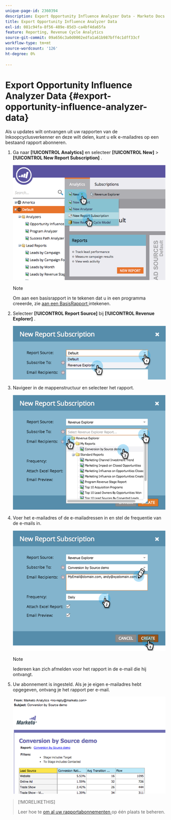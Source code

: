 ```yaml
---
unique-page-id: 2360394
description: Export Opportunity Influence Analyzer Data - Marketo Docs - Productdocumentatie
title: Export Opportunity Influence Analyzer Data
exl-id: 081c94fa-8f56-489e-85d3-ca4bf4da65fa
feature: Reporting, Revenue Cycle Analytics
source-git-commit: 09a656c3a0d0002edfa1a61b987bff4c1dff33cf
workflow-type: tm+mt
source-wordcount: '126'
ht-degree: 0%

---
```


# Export Opportunity Influence Analyzer Data {#export-opportunity-influence-analyzer-data}

Als u updates wilt ontvangen uit uw rapporten van de Inkoopcyclusverkenner en deze wilt delen, kunt u elk e-mailadres op een bestaand rapport abonneren.

1. Ga naar **[!UICONTROL Analytics]** en selecteer **[!UICONTROL New]** > **[!UICONTROL New Report Subscription]** .

   ![](assets/image2014-9-17-12-3a40-3a46.png)

   >[!NOTE]
   >
   >Om aan een basisrapport in te tekenen dat u in een programma creeerde, zie [ aan een BasisRapport ](/help/marketo/product-docs/reporting/basic-reporting/report-subscriptions/subscribe-to-a-basic-report.md) intekenen.

1. Selecteer **[!UICONTROL Report Source]** bij **[!UICONTROL Revenue Explorer]** .

   ![](assets/image2014-9-17-12-3a42-3a15.png)

1. Navigeer in de mappenstructuur en selecteer het rapport.

   ![](assets/image2014-9-17-12-3a42-3a24.png)

1. Voer het e-mailadres of de e-mailadressen in en stel de frequentie van de e-mails in.

   ![](assets/image2014-9-17-12-3a42-3a29.png)

   >[!NOTE]
   >
   >Iedereen kan zich afmelden voor het rapport in de e-mail die hij ontvangt.

1. Uw abonnement is ingesteld. Als je je eigen e-mailadres hebt opgegeven, ontvang je het rapport per e-mail.

   ![](assets/image2014-9-17-12-3a42-3a53.png)

>[!MORELIKETHIS]
>
>Leer hoe te [ om al uw rapportabonnementen ](/help/marketo/product-docs/reporting/basic-reporting/report-subscriptions/manage-report-subscriptions.md) op één plaats te beheren.
